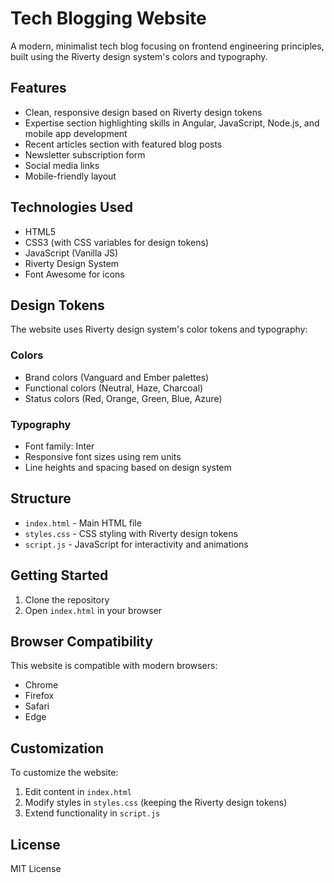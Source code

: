 # Tech Blogging Website

A modern, minimalist tech blog focusing on frontend engineering principles, built using the Riverty design system's colors and typography.

## Features

- Clean, responsive design based on Riverty design tokens
- Expertise section highlighting skills in Angular, JavaScript, Node.js, and mobile app development
- Recent articles section with featured blog posts
- Newsletter subscription form
- Social media links
- Mobile-friendly layout

## Technologies Used

- HTML5
- CSS3 (with CSS variables for design tokens)
- JavaScript (Vanilla JS)
- Riverty Design System
- Font Awesome for icons

## Design Tokens

The website uses Riverty design system's color tokens and typography:

### Colors
- Brand colors (Vanguard and Ember palettes)
- Functional colors (Neutral, Haze, Charcoal)
- Status colors (Red, Orange, Green, Blue, Azure)

### Typography
- Font family: Inter
- Responsive font sizes using rem units
- Line heights and spacing based on design system

## Structure

- `index.html` - Main HTML file
- `styles.css` - CSS styling with Riverty design tokens
- `script.js` - JavaScript for interactivity and animations

## Getting Started

1. Clone the repository
2. Open `index.html` in your browser

## Browser Compatibility

This website is compatible with modern browsers:
- Chrome
- Firefox
- Safari
- Edge

## Customization

To customize the website:

1. Edit content in `index.html`
2. Modify styles in `styles.css` (keeping the Riverty design tokens)
3. Extend functionality in `script.js`

## License

MIT License 